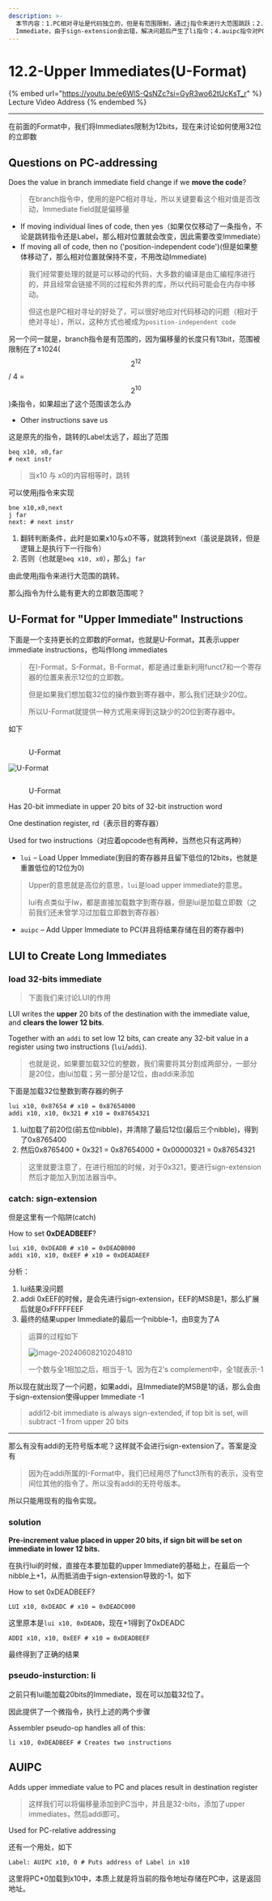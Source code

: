 ```yaml
---
description: >-
  本节内容：1.PC相对寻址是代码独立的，但是有范围限制，通过j指令来进行大范围跳跃；2.U-Format指令；3.lui加载upper
  Immediate，由于sign-extension会出错，解决问题后产生了li指令；4.auipc指令对PC进行偏移量相加
---
```


# 12.2-Upper Immediates(U-Format)

{% embed url="https://youtu.be/e6WlS-QsNZc?si=GyR3wo62tUcKsT_r" %}
Lecture Video Address
{% endembed %}

***

在前面的Format中，我们将Immediates限制为12bits，现在来讨论如何使用32位的立即数

## Questions on PC-addressing

Does the value in branch immediate field change if we **move the code**?

> 在branch指令中，使用的是PC相对寻址，所以关键要看这个相对值是否改动，Immediate field就是偏移量

* If moving individual lines of code, then yes（如果仅仅移动了一条指令，不论是跳转指令还是Label，那么相对位置就会改变，因此需要改变Immediate）
* If moving all of code, then no ('position-independent code')(但是如果整体移动了，那么相对位置就保持不变，不用改动Immediate)

> 我们经常要处理的就是可以移动的代码，大多数的编译是由汇编程序进行的，并且经常会链接不同的过程和外界的库，所以代码可能会在内存中移动。
>
> 但这也是PC相对寻址的好处了，可以很好地应对代码移动的问题（相对于绝对寻址），所以，这种方式也被成为`position-independent code`

另一个问一就是，branch指令是有范围的，因为偏移量的长度只有13bit，范围被限制在了±1024( $$2^{12}$$ / 4 = $$2^{10}$$ )条指令，如果超出了这个范围该怎么办

* Other instructions save us

这是原先的指令，跳转的Label太远了，超出了范围

```assembly
beq x10, x0,far
# next instr
```

> 当x10 与 x0的内容相等时，跳转

可以使用j指令来实现

```assembly
bne x10,x0,next
j far
next: # next instr
```

1. 翻转判断条件，此时是如果x10与x0不等，就跳转到next（虽说是跳转，但是逻辑上是执行下一行指令）
2. 否则（也就是`beq x10, x0`），那么`j far`

由此使用j指令来进行大范围的跳转。

那么j指令为什么能有更大的立即数范围呢？

## U-Format for "Upper Immediate" Instructions

下面是一个支持更长的立即数的Format，也就是U-Format，其表示upper immediate instructions，也叫作long immediates

> 在I-Format，S-Format，B-Format，都是通过重新利用funct7和一个寄存器的位置来表示12位的立即数。
>
> 但是如果我们想加载32位的操作数到寄存器中，那么我们还缺少20位。
>
> 所以U-Format就提供一种方式用来得到这缺少的20位到寄存器中。

如下

<figure><img src=".image/image-20240607203459904.png" alt=""><figcaption><p>U-Format</p></figcaption></figure>

![U-Format](.image/image-20240607203459904.png)

<figure><img src=".image/U-Format.png" alt=""><figcaption><p>U-Format</p></figcaption></figure>

Has 20-bit immediate in upper 20 bits of 32-bit instruction word

One destination register, rd（表示目的寄存器）

Used for two instructions（对应着opcode也有两种，当然也只有这两种）

* `lui` – Load Upper Immediate(到目的寄存器并且留下低位的12bits，也就是重置低位的12位为0)

> Upper的意思就是高位的意思，`lui`是load upper immediate的意思。
>
> lui有点类似于lw，都是直接加载数字到寄存器，但是lui是加载立即数（之前我们还未曾学习过加载立即数到寄存器）

* `auipc` – Add Upper Immediate to PC(并且将结果存储在目的寄存器中)

## LUI to Create Long Immediates

### load 32-bits immediate

> 下面我们来讨论LUI的作用

LUI writes the **upper** 20 bits of the destination with the immediate value, and **clears the lower 12 bits**.

Together with an `addi` to set low 12 bits, can create any 32-bit value in a register using two instructions (`lui`/`addi`).

> 也就是说，如果要加载32位的整数，我们需要将其分割成两部分，一部分是20位，由lui加载；另一部分是12位，由addi来添加

下面是加载32位整数到寄存器的例子

```assembly
lui x10, 0x87654 # x10 = 0x87654000
addi x10, x10, 0x321 # x10 = 0x87654321
```

1. lui加载了前20位(前五位nibble)，并清除了最后12位(最后三个nibble)，得到了0x8765400
2. 然后0x8765400 + 0x321 = 0x87654000 + 0x00000321 = 0x87654321

> 这里就要注意了，在进行相加的时候，对于0x321，要进行sign-extension然后才能加入到加法器当中。

### catch: sign-extension

但是这里有一个陷阱(catch)

How to set **0xDEADBEEF**?

```assembly
lui x10, 0xDEADB # x10 = 0xDEADB000
addi x10, x10, 0xEEF # x10 = 0xDEADAEEF
```

分析：

1. lui结果没问题
2. addi 0xEEF的时候，是会先进行sign-extension，EEF的MSB是1，那么扩展后就是0xFFFFFEEF
3. 最终的结果upper Immediate的最后一个nibble-1，由B变为了A

> 运算的过程如下
>
> <img src=".image/image-20240608210204810.png" alt="image-20240608210204810" data-size="original">
>
> 一个数与全1相加之后，相当于-1。因为在2's complement中，全1就表示-1

所以现在就出现了一个问题，如果addi，且Immediate的MSB是1的话，那么会由于sign-extension使得upper Immediate -1

> addi12-bit immediate is always sign-extended, if top bit is set, will subtract -1 from upper 20 bits

***

那么有没有addi的无符号版本呢？这样就不会进行sign-extension了。答案是没有

> 因为在addi所属的I-Format中，我们已经用尽了funct3所有的表示，没有空间位其他的指令了。所以没有addi的无符号版本。

所以只能用现有的指令实现。

### solution

**Pre-increment value placed in upper 20 bits, if sign bit will be set on immediate in lower 12 bits.**

在执行lui的时候，直接在本要加载的upper Immediate的基础上，在最后一个nibble上+1，从而抵消由于sign-extension导致的-1，如下

How to set 0xDEADBEEF?

```assembly
LUI x10, 0xDEADC # x10 = 0xDEADC000
```

这里原本是`lui x10, 0xDEADB`，现在+1得到了0xDEADC

```assembly
ADDI x10, x10, 0xEEF # x10 = 0xDEADBEEF
```

最终得到了正确的结果

### pseudo-insturction: li

之前只有lui能加载20bits的Immediate，现在可以加载32位了。

因此提供了一个微指令，执行上述的两个步骤

Assembler pseudo-op handles all of this:

```assembly
li x10, 0xDEADBEEF # Creates two instructions
```

## AUIPC

Adds upper immediate value to PC and places result in destination register

> 这样我们可以将偏移量添加到PC当中，并且是32-bits，添加了upper immediates，然后addi即可。

Used for PC-relative addressing

还有一个用处，如下

```assembly
Label: AUIPC x10, 0 # Puts address of Label in x10
```

这里将PC+0加载到x10中，本质上就是将当前的指令地址存储在PC中，这是返回地址。
